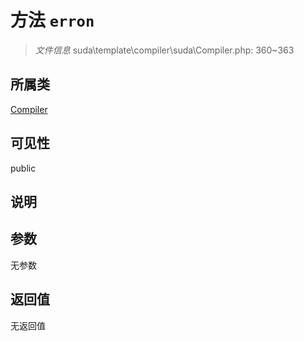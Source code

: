 # 方法 `erron`

> *文件信息* suda\template\compiler\suda\Compiler.php: 360~363

## 所属类 

[Compiler](../Compiler.md)

## 可见性

public

## 说明



## 参数


无参数


## 返回值

无返回值
